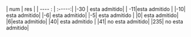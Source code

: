 | num | res |
| ---- : | :-----:|
|-30 | esta admitido|
| -11|esta admitido |
|-10| esta admitido|
|-6|  esta admitido|
|-5| esta admitido |
|0| esta admitido|
|6|esta admitido|
|40| esta admitido |
|41| no esta admitido|
|235| no esta admitido|
